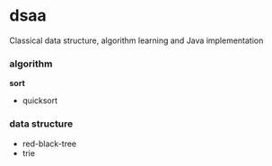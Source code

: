 # dsaa
Classical data structure, algorithm learning and Java implementation

### algorithm

**sort** 
+ quicksort

### data structure
+ red-black-tree
+ trie


